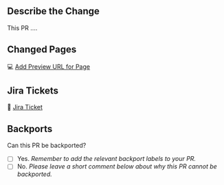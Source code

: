 ## Describe the Change

<!-- Add a description of what the pull request is changing, adding, and any other relevant context.  -->

This PR ....

## Changed Pages

<!-- Add a link to the preview URL generated by Netlify. Include direct links to the pages affected by the PR. -->

💻 [Add Preview URL for Page]()

## Jira Tickets

<!-- Add a link to the JIRA tickets (if applicable) -->

🎫 [Jira Ticket]()

## Backports

<!-- Add the relevant backport labels to reflect which versions of the docs your changes will affect. -->

Can this PR be backported?

- [ ] Yes. _Remember to add the relevant backport labels to your PR._
- [ ] No. _Please leave a short comment below about why this PR cannot be backported._
